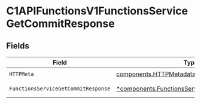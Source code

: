 # C1APIFunctionsV1FunctionsServiceGetCommitResponse


## Fields

| Field                                                                                                         | Type                                                                                                          | Required                                                                                                      | Description                                                                                                   |
| ------------------------------------------------------------------------------------------------------------- | ------------------------------------------------------------------------------------------------------------- | ------------------------------------------------------------------------------------------------------------- | ------------------------------------------------------------------------------------------------------------- |
| `HTTPMeta`                                                                                                    | [components.HTTPMetadata](../../models/components/httpmetadata.md)                                            | :heavy_check_mark:                                                                                            | N/A                                                                                                           |
| `FunctionsServiceGetCommitResponse`                                                                           | [*components.FunctionsServiceGetCommitResponse](../../models/components/functionsservicegetcommitresponse.md) | :heavy_minus_sign:                                                                                            | Successful response                                                                                           |